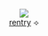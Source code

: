<p align="center">
<img src="https://i.postimg.cc/gcNmnTXX/IMG-5474.gif">   
<br>  <a href=https://rentry.co/macevolent>rentry</a> ‎‎‎⟢ 
<!---
urenternalprison/urenternalprison is a ✨ special ✨ repository because its `README.md` (this file) appears on your GitHub profile.
You can click the Preview link to take a look at your changes.
--->
